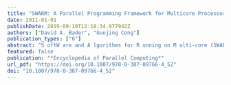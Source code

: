 ```yaml
---
title: "SWARM: A Parallel Programming Framework for Multicore Processors"
date: 2011-01-01
publishDate: 2019-09-10T12:18:34.977942Z
authors: ["David A. Bader", "Guojing Cong"]
publication_types: ["6"]
abstract: "S oftW are and A lgorithms for R unning on M ulti-core (SWARM) is a portable open-source parallel library of basic primitives for programming multicore processors. SWARM is built on POSIX threads that allows the user to use either the already developed primitives or direct thread primitives. SWARM has constructs for parallelization, restricting control of threads, allocation and deallocation of shared memory, and communication primitives for synchronization, replication and broadcast. Built on these techniques, it contains a higher-level library of multicore-optimized parallel algorithms for list ranking, comparison-based sorting, radix sort, and spanning tree. In addition, SWARM application example codes include efficient implementations for solving combinatorial problems such as minimum spanning tree [3], graph decomposition [8], breadth-first-search [9], tree contraction [10], and maximum parsimony [7]."
featured: false
publication: "*Encyclopedia of Parallel Computing*"
url_pdf: "https://doi.org/10.1007/978-0-387-09766-4_52"
doi: "10.1007/978-0-387-09766-4_52"
---
```


